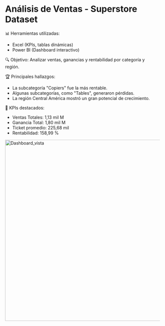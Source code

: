 # Análisis de Ventas - Superstore Dataset

📊 Herramientas utilizadas:
- Excel (KPIs, tablas dinámicas)
- Power BI (Dashboard interactivo)

🔍 Objetivo:
Analizar ventas, ganancias y rentabilidad por categoría y región.

🏆 Principales hallazgos:
- La subcategoría "Copiers" fue la más rentable.
- Algunas subcategorías, como "Tables", generaron pérdidas.
- La región Central América mostró un gran potencial de crecimiento.

🎯 KPIs destacados:
- Ventas Totales: 1,13 mil M
- Ganancia Total: 1,80 mil M
- Ticket promedio: 225,68 mil
- Rentabilidad: 158,99 %

<img width="591" alt="Dashboard_vista" src="https://github.com/user-attachments/assets/a4778d3d-0f0d-443f-a095-aaa3a5c07ea6" />
